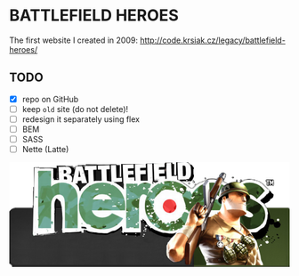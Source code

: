 # BATTLEFIELD HEROES

The first website I created in 2009: http://code.krsiak.cz/legacy/battlefield-heroes/

## TODO

- [x] repo on GitHub
- [ ] keep `old` site (do not delete)!
- [ ] redesign it separately using flex
- [ ] BEM
- [ ] SASS
- [ ] Nette (Latte)

![bfh](bfh.png)
